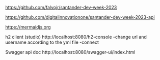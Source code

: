https://github.com/falvojr/santander-dev-week-2023

https://github.com/digitalinnovationone/santander-dev-week-2023-api

https://mermaidjs.org

h2 client (studio)
http://localhost:8080/h2-console
-change url and username according to the yml file
-connect

Swagger api doc
http://localhost:8080/swagger-ui/index.html